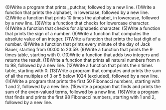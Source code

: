 (0)Write a program that prints _putchar, followed by a new line. (1)Write a function that prints the alphabet, in lowercase, followed by a new line. (2)Write a function that prints 10 times the alphabet, in lowercase, followed by a new line. (3)Write a function that checks for lowercase character. (4)Write a function that checks for alphabetic character. (5)Write a function that prints the sign of a number. (6)Write a function that computes the absolute value of an integer. (7)Write a function that prints the last digit of a number. (8)Write a function that prints every minute of the day of Jack Bauer, starting from 00:00 to 23:59. (9)Write a function that prints the 9 times table, starting with 0. (10)Write a function that adds two integers and returns the result. (11)Write a function that prints all natural numbers from n to 98, followed by a new line. (12)Write a function that prints the n times table, starting with 0. (13)Write a program that computes and prints the sum of all the multiples of 3 or 5 below 1024 (excluded), followed by a new line. (14)Write a program that prints the first 50 Fibonacci numbers, starting with 1 and 2, followed by a new line. (15)write a program that finds and prints the sum of the even-valued terms, followed by a new line. (16)Write a program that finds and prints the first 98 Fibonacci numbers, starting with 1 and 2, followed by a new line.
